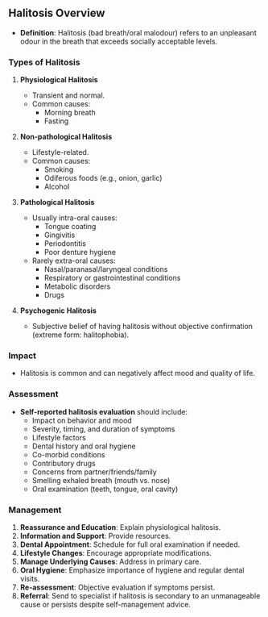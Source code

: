 ## Halitosis Overview

- **Definition**: Halitosis (bad breath/oral malodour) refers to an unpleasant odour in the breath that exceeds socially acceptable levels.

### Types of Halitosis
1. **Physiological Halitosis**
   - Transient and normal.
   - Common causes: 
     - Morning breath
     - Fasting

2. **Non-pathological Halitosis**
   - Lifestyle-related.
   - Common causes:
     - Smoking
     - Odiferous foods (e.g., onion, garlic)
     - Alcohol

3. **Pathological Halitosis**
   - Usually intra-oral causes:
     - Tongue coating
     - Gingivitis
     - Periodontitis
     - Poor denture hygiene
   - Rarely extra-oral causes:
     - Nasal/paranasal/laryngeal conditions
     - Respiratory or gastrointestinal conditions
     - Metabolic disorders
     - Drugs

4. **Psychogenic Halitosis**
   - Subjective belief of having halitosis without objective confirmation (extreme form: halitophobia).

### Impact
- Halitosis is common and can negatively affect mood and quality of life.

### Assessment
- **Self-reported halitosis evaluation** should include:
  - Impact on behavior and mood
  - Severity, timing, and duration of symptoms
  - Lifestyle factors
  - Dental history and oral hygiene
  - Co-morbid conditions
  - Contributory drugs
  - Concerns from partner/friends/family
  - Smelling exhaled breath (mouth vs. nose)
  - Oral examination (teeth, tongue, oral cavity)

### Management
1. **Reassurance and Education**: Explain physiological halitosis.
2. **Information and Support**: Provide resources.
3. **Dental Appointment**: Schedule for full oral examination if needed.
4. **Lifestyle Changes**: Encourage appropriate modifications.
5. **Manage Underlying Causes**: Address in primary care.
6. **Oral Hygiene**: Emphasize importance of hygiene and regular dental visits.
7. **Re-assessment**: Objective evaluation if symptoms persist.
8. **Referral**: Send to specialist if halitosis is secondary to an unmanageable cause or persists despite self-management advice.